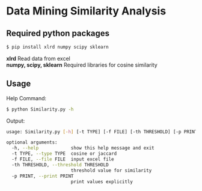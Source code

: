 # Data Mining Similarity Analysis

## Required python packages
```sh
$ pip install xlrd numpy scipy sklearn
```

**xlrd** Read data from excel  
**numpy, scipy, sklearn** Required libraries for cosine similarity 

## Usage
Help Command:
```sh
$ python Similarity.py -h
```
Output:
```sh
usage: Similarity.py [-h] [-t TYPE] [-f FILE] [-th THRESHOLD] [-p PRINT]

optional arguments:
  -h, --help            show this help message and exit  
  -t TYPE, --type TYPE  cosine or jaccard  
  -f FILE, --file FILE  input excel file  
  -th THRESHOLD, --threshold THRESHOLD
                        threshold value for similarity  
  -p PRINT, --print PRINT
                        print values explicitly
```